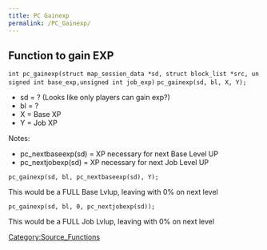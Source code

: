 ```yaml
---
title: PC Gainexp
permalink: /PC_Gainexp/
---
```


Function to gain EXP
--------------------

`int pc_gainexp(struct map_session_data *sd, struct block_list *src, unsigned int base_exp,unsigned int job_exp)`
`pc_gainexp(sd, bl, X, Y);`

-   sd = ? (Looks like only players can gain exp?)
-   bl = ?
-   X = Base XP
-   Y = Job XP

Notes:

-   pc_nextbaseexp(sd) = XP necessary for next Base Level UP
-   pc_nextjobexp(sd) = XP necessary for next Job Level UP

`pc_gainexp(sd, bl, pc_nextbaseexp(sd), Y);`

This would be a FULL Base Lvlup, leaving with 0% on next level

`pc_gainexp(sd, bl, 0, pc_nextjobexp(sd));`

This would be a FULL Job Lvlup, leaving with 0% on next level

[Category:Source_Functions](/Category:Source_Functions "wikilink")